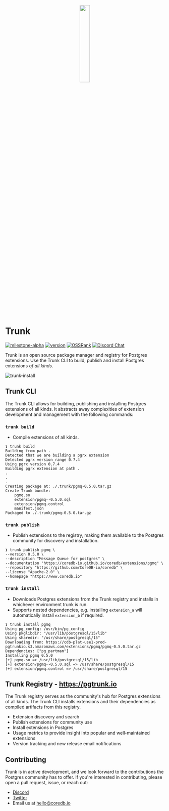 <p align="center">
  <img src="https://github.com/CoreDB-io/trunk/assets/8935584/905ef1f3-10ff-48b5-90af-74af74ebb1b1" width=25% height=25%>
</p>

# Trunk
[![milestone-alpha](https://img.shields.io/badge/milestone-alpha-orange)]()
[![version](https://img.shields.io/crates/v/pg-trunk?label=CLI&logo=rust)](https://crates.io/crates/pg-trunk)
[![OSSRank](https://shields.io/endpoint?url=https://ossrank.com/shield/2643)](https://ossrank.com/p/2643)
[![Discord Chat](https://img.shields.io/discord/1060568981725003789?label=Discord)][Discord]

Trunk is an open source package manager and registry for Postgres extensions. Use the Trunk CLI to build, publish
and install Postgres extensions _of all kinds_.

![trunk-install](https://github.com/CoreDB-io/trunk/assets/8935584/3c178a85-914f-44dc-a514-5ebaf1aa6048)

## Trunk CLI
The Trunk CLI allows for building, publishing and installing Postgres extensions of all kinds. It abstracts away
complexities of extension development and management with the following commands:

### `trunk build`
- Compile extensions of all kinds.
```shell
❯ trunk build
Building from path .
Detected that we are building a pgrx extension
Detected pgrx version range 0.7.4
Using pgrx version 0.7.4
Building pgrx extension at path .
.
.
.
Creating package at: ./.trunk/pgmq-0.5.0.tar.gz
Create Trunk bundle:
	pgmq.so
	extension/pgmq--0.5.0.sql
	extension/pgmq.control
	manifest.json
Packaged to ./.trunk/pgmq-0.5.0.tar.gz
```

### `trunk publish`
- Publish extensions to the registry, making them available to the Postgres community for discovery and installation.

```shell
❯ trunk publish pgmq \
--version 0.5.0 \
--description "Message Queue for postgres" \
--documentation "https://coredb-io.github.io/coredb/extensions/pgmq" \
--repository "https://github.com/CoreDB-io/coredb" \
--license "Apache-2.0" \
--homepage "https://www.coredb.io"
```

### `trunk install`
- Downloads Postgres extensions from the Trunk registry and installs in whichever environment trunk is run.
- Supports nested dependencies, e.g. installing `extension_a` will automatically install `extension_b` if required.

```shell
❯ trunk install pgmq
Using pg_config: /usr/bin/pg_config
Using pkglibdir: "/usr/lib/postgresql/15/lib"
Using sharedir: "/usr/share/postgresql/15"
Downloading from: https://cdb-plat-use1-prod-pgtrunkio.s3.amazonaws.com/extensions/pgmq/pgmq-0.5.0.tar.gz
Dependencies: ["pg_partman"]
Installing pgmq 0.5.0
[+] pgmq.so => /usr/lib/postgresql/15/lib
[+] extension/pgmq--0.5.0.sql => /usr/share/postgresql/15
[+] extension/pgmq.control => /usr/share/postgresql/15
```

## Trunk Registry - https://pgtrunk.io
The Trunk registry serves as the community's hub for Postgres extensions of all kinds. The Trunk CLI installs extensions and
their dependencies as compiled artifacts from this registry.

- Extension discovery and search
- Publish extensions for community use
- Install extensions in Postgres
- Usage metrics to provide insight into popular and well-maintained extensions
- Version tracking and new release email notifications

## Contributing
Trunk is in active development, and we look forward to the contributions the Postgres community has to offer.
If you're interested in contributing, please open a pull request, issue, or reach out:
- [Discord](https://discord.com/channels/1060568981725003789/1089363774357647370)
- [Twitter](https://twitter.com/coredb_io)
- Email us at [hello@coredb.io](mailto:hello@coredb.io)

[Discord]: https://discord.com/channels/1060568981725003789/1089363774357647370
